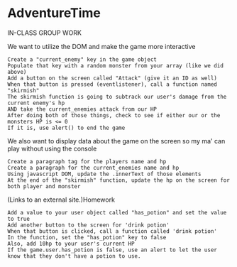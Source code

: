 # AdventureTime

IN-CLASS GROUP WORK

We want to utilize the DOM and make the game more interactive

    Create a "current_enemy" key in the game object
    Populate that key with a random monster from your array (like we did above)
    Add a button on the screen called "Attack" (give it an ID as well)
    When that button is pressed (eventlistener), call a function named "skirmish"
    The skirmish function is going to subtrack our user's damage from the current enemy's hp
    AND take the current_enemies attack from our HP
    After doing both of those things, check to see if either our or the monsters HP is <= 0
    If it is, use alert() to end the game

We also want to display data about the game on the screen so my ma' can play without using the console

    Create a paragraph tag for the players name and hp
    Create a paragraph for the current_enemies name and hp
    Using javascript DOM, update the .innerText of those elements
    At the end of the "skirmish" function, update the hp on the screen for both player and monster

 (Links to an external site.)Homework

    Add a value to your user object called "has_potion" and set the value to true
    Add another button to the screen for 'drink potion'
    When that button is clicked, call a function called 'drink potion'
    In the function, set the "has_potion" key to false
    Also, add 10hp to your user's current HP
    If the game.user.has_potion is false, use an alert to let the user know that they don't have a potion to use.
